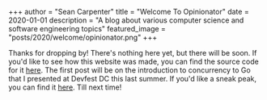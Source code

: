 +++
author = "Sean Carpenter"
title = "Welcome To Opinionator"
date = 2020-01-01
description = "A blog about various computer science and software engineering topics"
featured_image = "posts/2020/welcome/opinionator.png"
+++

Thanks for dropping by! There's nothing here yet, but there will be soon. If you'd like to see how this website was made, you can find the source code for it [here](https://github.com/Seancarpenter/blog). The first post will be on the introduction to concurrency to Go that I presented at Devfest DC this last summer. If you'd like a sneak peak, you can find it [here](https://github.com/Seancarpenter/a-pragmatic-introduction-to-concurrency-in-go). Till next time!

